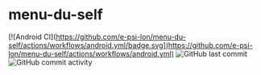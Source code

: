 # menu-du-self
[![Android CI](https://github.com/e-psi-lon/menu-du-self/actions/workflows/android.yml/badge.svg](https://github.com/e-psi-lon/menu-du-self/actions/workflows/android.yml)
![GitHub last commit](https://img.shields.io/github/last-commit/e-psi-lon/menu-du-self)
![GitHub commit activity](https://img.shields.io/github/commit-activity/m/e-psi-lon/menu-du-self?color=light_green)
